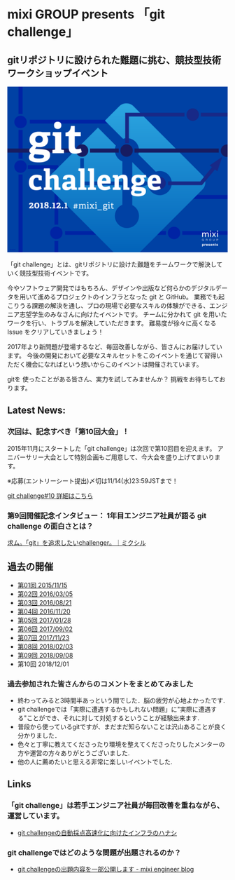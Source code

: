 # mixi GROUP presents 「git challenge」

gitリポジトリに設けられた難題に挑む、競技型技術ワークショップイベント
---

![第10回のキービジュアル](images/mgc10.png)

「git challenge」とは、gitリポジトリに設けた難題をチームワークで解決していく競技型技術イベントです。

今やソフトウェア開発ではもちろん、デザインや出版など何らかのデジタルデータを用いて進めるプロジェクトのインフラとなった git と GitHub。
業務でも起こりうる課題の解決を通し、プロの現場で必要なスキルの体験ができる、エンジニア志望学生のみなさんに向けたイベントです。
チームに分かれて git を用いたワークを行い、トラブルを解決していただきます。
難易度が徐々に高くなる Issue をクリアしていきましょう！

2017年より新問題が登場するなど、毎回改善しながら、皆さんにお届けしています。
今後の開発において必要なスキルセットをこのイベントを通じて習得いただく機会になればという想いからこのイベントは開催されています。

gitを 使ったことがある皆さん、実力を試してみませんか？
挑戦をお待ちしております。

## Latest News:

### 次回は、記念すべき「第10回大会」！

2015年11月にスタートした「git challenge」は次回で第10回目を迎えます。
アニバーサリー大会として特別企画もご用意して、今大会を盛り上げてまいります。

※応募(エントリーシート提出)〆切は11/14(水)23:59JSTまで！

[git challenge#10 詳細はこちら](https://mixi-recruit.snar.jp/jobboard/detail.aspx?id=hn6qTtypzkU)

### 第9回開催記念インタビュー： 1年目エンジニア社員が語る git challenge の面白さとは？

[求ム。「git」を追求したいchallenger。｜ミクシル](https://mixil.mixi.co.jp/information/2763)

## 過去の開催

- [第01回 2015/11/15](events/01.md)
- [第02回 2016/03/05](events/02.md)
- [第03回 2016/08/21](events/03.md)
- [第04回 2016/11/20](events/04.md)
- [第05回 2017/01/28](events/05.md)
- [第06回 2017/09/02](events/06.md)
- [第07回 2017/11/23](events/07.md)
- [第08回 2018/02/03](events/08.md)
- [第09回 2018/09/08](events/09.md)
- 第10回 2018/12/01

### 過去参加された皆さんからのコメントをまとめてみました

- 終わってみると3時間半あっという間でした．脳の疲労が心地よかったです.
- git challengeでは「実際に遭遇するかもしれない問題」に"実際に遭遇する"ことができ、それに対して対処するということが経験出来ます.
- 普段から使っているgitですが、まだまだ知らないことは沢山あることが良く分かりました．
- 色々と丁寧に教えてくださったり環境を整えてくださったりしたメンターの方や運営の方々ありがとうございました.
- 他の人に薦めたいと思える非常に楽しいイベントでした.

## Links

### 「git challenge」は若手エンジニア社員が毎回改善を重ねながら、運営しています。

- [git challengeの自動採点高速化に向けたインフラのハナシ](http://alpha.mixi.co.jp/entry/2017/08/03/113000)

### git challengeではどのような問題が出題されるのか？

- [git challengeの出題内容を一部公開します - mixi engineer blog](http://alpha.mixi.co.jp/entry/2015/11/24/083300)
